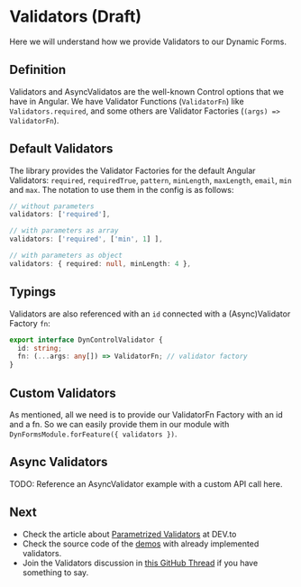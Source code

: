 # Validators (Draft)

Here we will understand how we provide Validators to our Dynamic Forms.

## Definition

Validators and AsyncValidatos are the well-known Control options that we have in Angular.
We have Validator Functions (`ValidatorFn`) like `Validators.required`, and some others are Validator Factories (`(args) => ValidatorFn`).

## Default Validators

The library provides the Validator Factories for the default Angular Validators: `required`, `requiredTrue`, `pattern`, `minLength`, `maxLength`, `email`, `min` and `max`. The notation to use them in the config is as follows:

```typescript
// without parameters
validators: ['required'],

// with parameters as array
validators: ['required', ['min', 1] ],

// with parameters as object
validators: { required: null, minLength: 4 },
```

## Typings

Validators are also referenced with an `id` connected with a (Async)Validator Factory `fn`:

```typescript
export interface DynControlValidator {
  id: string;
  fn: (...args: any[]) => ValidatorFn; // validator factory
}
```

## Custom Validators

As mentioned, all we need is to provide our ValidatorFn Factory with an id and a fn. So we can easily provide them in our module with `DynFormsModule.forFeature({ validators })`.

## Async Validators

TODO: Reference an AsyncValidator example with a custom API call here.

## Next

- Check the article about [Parametrized Validators](https://dev.to/myndpm/parametrized-validators-in-dynamic-forms-5emf) at DEV.to
- Check the source code of the [demos](https://mynd.dev/demos) with already implemented validators.
- Join the Validators discussion in [this GitHub Thread](https://github.com/myndpm/open-source/discussions/2) if you have something to say.
